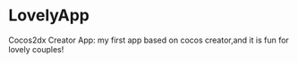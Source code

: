 # LovelyApp
Cocos2dx Creator App: my first app based on cocos creator,and it is fun for lovely couples!

